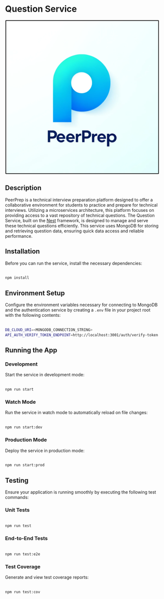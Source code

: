 # Question Service

![PeerPrep Logo](../../GuideAssets/Logo.png)

## Description

PeerPrep is a technical interview preparation platform designed to offer a
collaborative environment for students to practice and prepare for technical
interviews. Utilizing a microservices architecture, this platform focuses on
providing access to a vast repository of technical questions. The Question
Service, built on the [Nest](https://github.com/nestjs/nest) framework, is
designed to manage and serve these technical questions efficiently. This
service uses MongoDB for storing and retrieving question data, ensuring quick
data access and reliable performance.

## Installation

Before you can run the service, install the necessary dependencies:

```bash

npm install

```

## Environment Setup

Configure the environment variables necessary for connecting to MongoDB and the
authentication service by creating a `.env` file in your project root with the
following contents:

```bash

DB_CLOUD_URI=<MONGODB_CONNECTION_STRING>
API_AUTH_VERIFY_TOKEN_ENDPOINT=http://localhost:3001/auth/verify-token

```

## Running the App

### Development

Start the service in development mode:

```bash

npm run start

```

### Watch Mode

Run the service in watch mode to automatically reload on file changes:

```bash

npm run start:dev

```

### Production Mode

Deploy the service in production mode:

```bash

npm run start:prod

```

## Testing

Ensure your application is running smoothly by executing the following test commands:

### Unit Tests

```bash

npm run test

```

### End-to-End Tests

```bash

npm run test:e2e

```

### Test Coverage

Generate and view test coverage reports:

```bash

npm run test:cov

```
